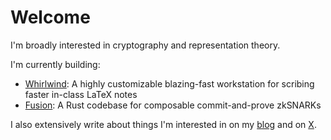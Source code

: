 # Welcome

I'm broadly interested in cryptography and representation theory.

I'm currently building:

- [Whirlwind](https://github.com/pretzeledkoala/whirlwind): A highly customizable blazing-fast workstation for scribing faster in-class LaTeX notes
- [Fusion](https://github.com/pretzeledkoala/fusion): A Rust codebase for composable commit-and-prove zkSNARKs

I also extensively write about things I'm interested in on my [blog](https://pretzeledkoala.vercel.app/) and on [X](https://x.com/pretzeledkoala).
